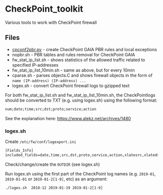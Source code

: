 # CheckPoint_toolkit
Various tools to work with CheckPoint firewall

## Files

* [cpconf2pbr.py](https://github.com/AlekzNet/CheckPoint-toolkit/blob/master/doc/cpconf2pbr.md) - create CheckPoint GAIA PBR rules and local exceptions
* nopbr.sh - PBR tables and rules removal for CheckPoint GAIA 
* fw_stat_ip_list.sh - shows statistics of the allowed traffic related to specified IP-addresses
* fw_stat_ip_list_10min.sh - same as above, but for every 10min
* cparse.sh - parses objects.C and shows firewall objects in the form of `name (IP-address) (IP-address) ...`
* logex.sh - convert CheckPoint firewall logs to gzipped text

For both fw_stat_ip_list.sh and fw_stat_ip_list_10min.sh, the CheckPointlogs should be converted to TXT (e.g. using logex.sh) using the following format:

```txt
num;date;time;src;dst;proto;service;action
```
See the explanation here: https://www.alekz.net/archives/1480

### logex.sh

Create `/etc/fw/conf/logexport.ini`
```txt
[Fields_Info]
included_fields=date,time,src,dst,proto,service,action,xlatesrc,xlatedst,peer gateway,<REST_OF_FIELDS>
```

Check/change/create the `OUTDIR` (see logex.sh)

Run logex.sh using the first part of the CheckPoint log names (e.g. `2019-01`, `2019-01-01` or  `2019-01-2[1-9]`, etc) as an argument:

```txt
./logex.sh  2018-12 2019-01-19 2019-01-2[1-9] 
```

